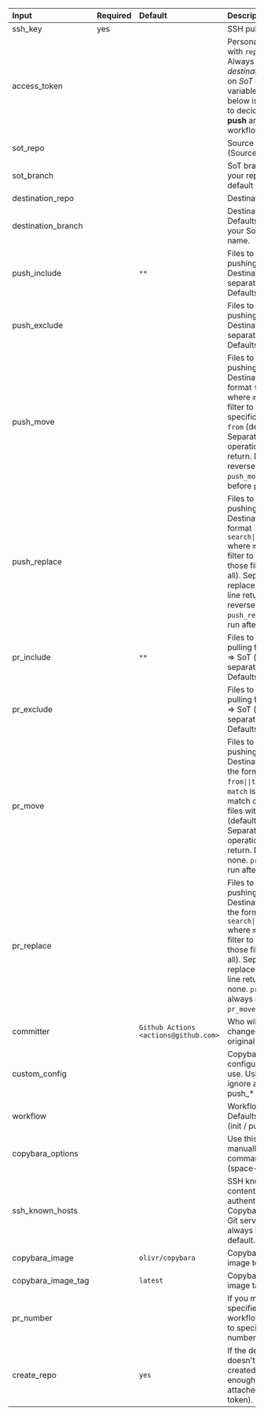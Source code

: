 | Input              | Required | Default                               | Description                                                                                                                                                                                                                                                                                                              |
| :----------------- | :------- | :------------------------------------ | :----------------------------------------------------------------------------------------------------------------------------------------------------------------------------------------------------------------------------------------------------------------------------------------------------------------------- |
| ssh_key            | yes      |                                       | SSH public key.                                                                                                                                                                                                                                                                                                          |
| access_token       |          |                                       | Personal access token with `repo` permissions. Always required on *destination*. Required on *SoT* only if the variable `sot_branch` below is left empty and to decide between **push** and **init** workflows.                                                                                                          |
| sot_repo           |          |                                       | Source repository (Source of Truth).                                                                                                                                                                                                                                                                                     |
| sot_branch         |          |                                       | SoT branch. Defaults to your repository's default branch.                                                                                                                                                                                                                                                                |
| destination_repo   |          |                                       | Destination repository.                                                                                                                                                                                                                                                                                                  |
| destination_branch |          |                                       | Destination branch. Defaults to the same as your SoT's branch name.                                                                                                                                                                                                                                                      |
| push_include       |          | `**`                                  | Files to include when pushing from SoT => Destination (space separated globs). Defaults to all files.                                                                                                                                                                                                                    |
| push_exclude       |          |                                       | Files to exclude when pushing from SoT => Destination (space separated globs). Defaults to none.                                                                                                                                                                                                                         |
| push_move          |          |                                       | Files to move before pushing from SoT => Destination. In the format `from\|\|to\|\|match` where `match` is a glob filter to match only specific files within `from` (defaults to all). Separate each move operation by a line return. Defaults to reverse of `pr_move`. `push_move` is always run before `push_replace`. |
| push_replace       |          |                                       | Files to replace before pushing from SoT => Destination. In the format `search\|\|replace\|\|match` where `match` is a glob filter to search only those files (defaults to all). Separate each replace operation by a line return. Defaults to reverse of `pr_replace`. `push_replace` is always run after `push_move`.  |
| pr_include         |          | `**`                                  | Files to include when pulling from Destination => SoT (space separated globs). Defaults to all files.                                                                                                                                                                                                                    |
| pr_exclude         |          |                                       | Files to exclude when pulling from Destination => SoT (space separated globs). Defaults to none.                                                                                                                                                                                                                         |
| pr_move            |          |                                       | Files to move before pushing from Destination => SoT. In the format `from\|\|to\|\|match` where `match` is a glob filter to match only specific files within `from` (defaults to all). Separate each move operation by a line return. Defaults to none. `pr_move` is always run after `pr_replace`.                      |
| pr_replace         |          |                                       | Files to replace before pushing from Destination => SoT. In the format `search\|\|replace\|\|match` where `match` is a glob filter to search only those files (defaults to all). Separate each replace operation by a line return. Defaults to none. `pr_replace` is always run before `pr_move`.                        |
| committer          |          | `Github Actions <actions@github.com>` | Who will commit changes (author will be original committer).                                                                                                                                                                                                                                                             |
| custom_config      |          |                                       | Copybara custom configuration file to use. Using this will ignore all the pr_* and push_* inputs.                                                                                                                                                                                                                        |
| workflow           |          |                                       | Workflow to execute. Defaults to auto-detect (init / push / pr).                                                                                                                                                                                                                                                         |
| copybara_options   |          |                                       | Use this, if you want to manually specify some command line options (space-separated).                                                                                                                                                                                                                                   |
| ssh_known_hosts    |          |                                       | SSH known hosts file contents, for authenticating with Copybara with another Git server. GitHub is always included by default.                                                                                                                                                                                           |
| copybara_image     |          | `olivr/copybara`                      | Copybara Docker image to run.                                                                                                                                                                                                                                                                                            |
| copybara_image_tag |          | `latest`                              | Copybara Docker image tag to use.                                                                                                                                                                                                                                                                                        |
| pr_number          |          |                                       | If you manually specified the 'pr' workflow, you will need to specify the PR number as well.                                                                                                                                                                                                                             |
| create_repo        |          | `yes`                                 | If the destination repo doesn't exist, it will be created (subject to enough permissions attached to the access token).                                                                                                                                                                                                  |
